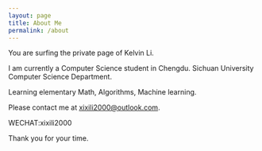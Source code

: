 ```yaml
---
layout: page
title: About Me
permalink: /about
---
```


You are surfing the private page of Kelvin Li.

I am currently a Computer Science student in Chengdu. Sichuan University Computer Science Department.

Learning elementary Math, Algorithms, Machine learning.

Please contact me at xixili2000@outlook.com.

WECHAT:xixili2000

Thank you for your time.
